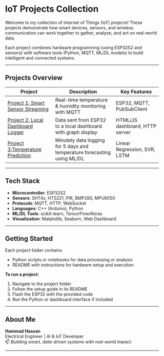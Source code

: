 # IoT Projects Collection

Welcome to my collection of Internet of Things (IoT) projects! These projects demonstrate how smart devices, sensors, and wireless communication can work together to gather, analyze, and act on real-world data.

Each project combines hardware programming (using ESP32S2 and sensors) with software tools (Python, MQTT, ML/DL models) to build intelligent and connected systems.

---

## Projects Overview

| Project | Description | Key Features |
|--------|-------------|--------------|
| [Project 1: Smart Sensor Streaming](./SmartSensor) | Real-time temperature & humidity monitoring with MQTT | ESP32, MQTT, PubSubClient |
| [Project 2: Local Dashboard Logger](./LocalLogger) | Data sent from ESP32 to a local dashboard with graph display | HTML/JS dashboard, HTTP server |
| [Project 3:Temperature Prediction](./TemperatureForecasting) | Minutely data logging for 5 days and temperature forecasting using ML/DL | Linear Regression, SVR, LSTM |


---

## Tech Stack

- **Microcontroller**: ESP32S2 
- **Sensors**: SHT4x, HTS221, PIR, BMP280, MPU6050
- **Protocols**: MQTT, HTTP, WebSocket
- **Languages**: C++ (Arduino), Python
- **ML/DL Tools**: scikit-learn, TensorFlow/Keras
- **Visualization**: Matplotlib, Seaborn, Web Dashboard

---

## Getting Started

Each project folder contains:
- Python scripts or notebooks for data processing or analysis
- README with instructions for hardware setup and execution

**To run a project:**
1. Navigate to the project folder
2. Follow the setup guide in its README
3. Flash the ESP32 with the provided code
4. Run the Python or dashboard interface if included

---

## About Me

**Hammad Hassan**  
Electrical Engineer | AI & IoT Developer  
📫 _Building smart, data-driven systems with real-world impact._

---
